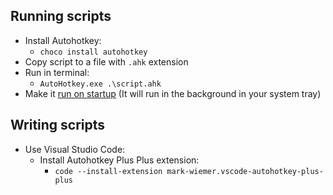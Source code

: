 ## Running scripts
- Install Autohotkey:
    - `choco install autohotkey`
- Copy script to a file with `.ahk` extension
- Run in terminal:
    - `AutoHotkey.exe .\script.ahk`
- Make it [run on startup](/../windows/run-on-startup.md) (It will run in the background in your system tray)

## Writing scripts
- Use Visual Studio Code:
    - Install Autohotkey Plus Plus extension:
        - `code --install-extension mark-wiemer.vscode-autohotkey-plus-plus`
